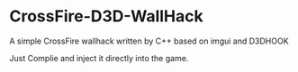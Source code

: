 # CrossFire-D3D-WallHack
A simple CrossFire wallhack written by C++ based on imgui and D3DHOOK

Just Complie and inject it directly into the game.

